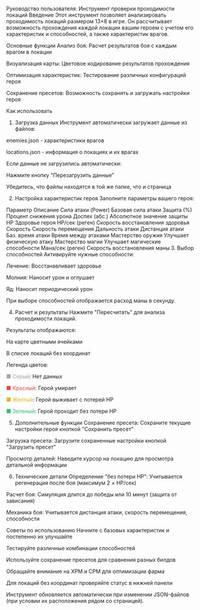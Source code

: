 Руководство пользователя: Инструмент проверки проходимости локаций
Введение
Этот инструмент позволяет анализировать проходимость локаций размером 13×8 в игре. Он рассчитывает возможность прохождения каждой локации вашим героем с учетом его характеристик и способностей, а также характеристик врагов.

Основные функции
Анализ боя: Расчет результатов боя с каждым врагом в локации

Визуализация карты: Цветовое кодирование результатов прохождения

Оптимизация характеристик: Тестирование различных конфигураций героя

Сохранение пресетов: Возможность сохранять и загружать настройки героя

Как использовать
1. Загрузка данных
Инструмент автоматически загружает данные из файлов:

enemies.json - характеристики врагов

locations.json - информация о локациях и их врагах

Если данные не загрузились автоматически:

Нажмите кнопку "Перезагрузить данные"

Убедитесь, что файлы находятся в той же папке, что и страница

2. Настройка характеристик героя
Заполните параметры вашего героя:

Параметр	Описание
Сила атаки (Power)	Базовая сила атаки
Защита (%)	Процент снижения урона
Доспех (абс.)	Абсолютное значение защиты
HP	Здоровье героя
HP/сек (реген)	Скорость восстановления здоровья
Скорость	Скорость перемещения
Дальность атаки	Дистанция атаки
Баз. время атаки	Время между атаками
Мастерство оружия	Улучшает физическую атаку
Мастерство магии	Улучшает магические способности
Мана/сек (реген)	Скорость восстановления маны
3. Выбор способностей
Активируйте нужные способности:

Лечение: Восстанавливает здоровье

Молния: Наносит урон и оглушает

Яд: Наносит периодический урон

При выборе способностей отображается расход маны в секунду.

4. Расчет и результаты
Нажмите "Пересчитать" для анализа проходимости локаций.

Результаты отображаются:

На карте цветными ячейками

В списке локаций без координат

Легенда цветов:

<span style="color:#9ca3af">■ Серый</span>: Нет данных

<span style="color:#ef4444">■ Красный</span>: Герой умирает

<span style="color:#eab308">■ Желтый</span>: Герой выживает с потерей HP

<span style="color:#22c55e">■ Зеленый</span>: Герой проходит без потери HP

5. Дополнительные функции
Сохранение пресета: Сохраните текущие настройки героя кнопкой "Сохранить пресет"

Загрузка пресета: Загрузите сохраненные настройки кнопкой "Загрузить пресет"

Просмотр деталей: Наведите курсор на локацию для просмотра детальной информации

6. Технические детали
Определение "без потери HP": Учитывается регенерация после боя (максимум 2 × HP/сек)

Расчет боя: Симуляция длится до победы или 10 минут (защита от зависания)

Механика боя: Учитывается дистанция атаки, скорость перемещения, способности

Советы по использованию
Начните с базовых характеристик и постепенно их улучшайте

Тестируйте различные комбинации способностей

Используйте сохранение пресетов для сравнения разных билдов

Обращайте внимание на XPM и CPM для оптимизации фарма

Для локаций без координат проверяйте статус в нижней панели

Инструмент обновляется автоматически при изменении JSON-файлов (при условии их расположения рядом со страницей).
